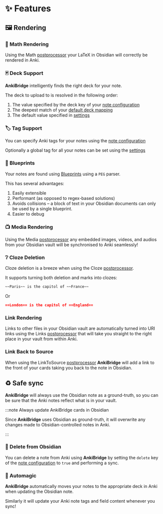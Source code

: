 # ✨ Features

## 🖼 Rendering

### 🧮 Math Rendering

Using the Math [postprocessor] your LaTeX in Obsidian will
correctly be rendered in Anki.

### 🃏 Deck Support

**AnkiBridge** intelligently finds the right deck for your note.

The deck to upload to is resolved in the following order:

1. The value specified by the deck key of your [note configuration]
2. The deepest match of your [default deck mapping](/settings#-default-deck-mapping)
3. The default value specified in [settings](/settings#-default-deck-mapping)

### 🏷 Tag Support

You can specify Anki tags for your notes using the [note configuration]

Optionally a global tag for all your notes can be set using the [settings](/settings#-general-settings)

### 📘 Blueprints

Your notes are found using [Blueprints](/blueprints) using a `PEG` parser.

This has several advantages:

1. Easily extensible
2. Performant (as opposed to regex-based solutions)
3. Avoids collisions – a block of text in your Obsidian documents can only be used by a single blueprint.
4. Easier to debug

### 📺 Media Rendering

Using the Media [postprocessor] any embedded images, videos, and audios from
your Obsidian vault will be synchronised to Anki seamlessly!

### ❔ Cloze Deletion

Cloze deletion is a breeze when using the Cloze [postprocessor].

It supports turning both deletion and marks into clozes:

```md
~~Paris~~ is the capitol of ~~France~~
```

Or 

```md
==London== is the capitol of ==England==
```

### Link Rendering

Links to other files in your Obsidian vault are automatically turned into URI links
using the Links [postprocessor]
that will take you straight to the right place in your vault from within Anki.

### Link Back to Source

When using the LinkToSource [postprocessor] **AnkiBridge** will add a link
to the front of your cards taking you back to the note in Obsidian.

## ♻ Safe sync

**AnkiBridge** will always use the Obsidian note as a ground-truth, so you can
be sure that the Anki notes reflect what is in your vault.

:::note Always update AnkiBridge cards in Obsidian

Since **AnkiBridge** uses Obsidian as ground-truth, it will overwrite any
changes made to Obsidian-controlled notes in Anki.

:::

### 🚮 Delete from Obsidian

You can delete a note from Anki using **AnkiBridge** by setting the `delete`
key of the [note configuration] to `true` and performing a sync.

### 🤖 Automagic

**AnkiBridge** automatically moves your notes to the appropriate deck in Anki when
updating the Obsidian note.

Similarly it will update your Anki note tags and field content whenever you sync!

[postprocessor]: /processors
[note configuration]: /notes#configuration
